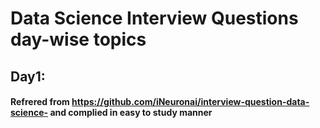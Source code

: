 # Data Science Interview Questions day-wise topics

## Day1: 










####  Refrered from https://github.com/iNeuronai/interview-question-data-science- and complied in easy to study manner

